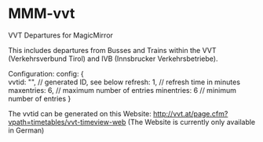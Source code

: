# MMM-vvt
VVT Departures for MagicMirror

This includes departures from Busses and Trains within the VVT (Verkehrsverbund Tirol) and IVB (Innsbrucker Verkehrsbetriebe).

Configuration:
config: {    
    vvtid: "<generated ID>",  // generated ID, see below
    refresh: 1,               // refresh time in minutes
    maxentries: 6,            // maximum number of entries
    minentries: 6             // minimum number of entries
}

The vvtid can be generated on this Website:
http://vvt.at/page.cfm?vpath=timetables/vvt-timeview-web
(The Website is currently only available in German)

